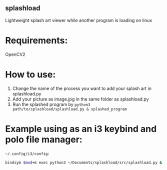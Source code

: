 ## splashload
Lightweight splash art viewer while another program is loading on linux

# Requirements: 
OpenCV2

# How to use:
1. Change the name of the process you want to add your splash art in splashload.py
2. Add your picture as image.jpg in the same folder as splashload.py
3. Run the splashed program by `python3 path/to/splashload/splashload.py & splashed_program`

# Example using as an i3 keybind and polo file manager:
`~/.config/i3/config`:
``` bash
bindsym $mod+m exec python3 ~/Documents/splashload/src/splashload.py & polo-gtk ~
```
